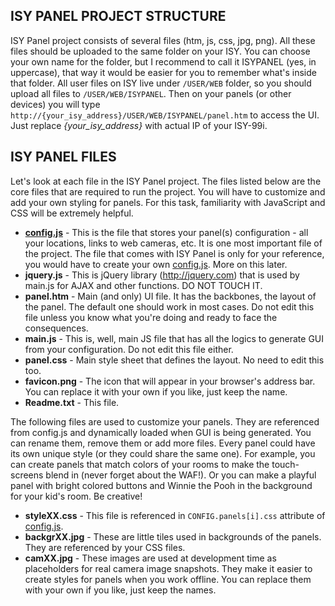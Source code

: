 ## ISY PANEL PROJECT STRUCTURE ##

ISY Panel project consists of several files (htm, js, css, jpg, png). All these files should be uploaded to the same folder on your ISY. You can choose your own name for the folder, but I recommend to call it ISYPANEL (yes, in uppercase), that way it would be easier for you to remember what's inside that folder. All user files on ISY live under `/USER/WEB` folder, so you should upload all files to `/USER/WEB/ISYPANEL`. Then on your panels (or other devices) you will type `http://{your_isy_address}/USER/WEB/ISYPANEL/panel.htm` to access the UI. Just replace _{your\_isy\_address}_ with actual IP of your ISY-99i.

## ISY PANEL FILES ##

Let's look at each file in the ISY Panel project. The files listed below are the core files that are required to run the project. You will have to customize and add your own styling for panels. For this task, familiarity with JavaScript and CSS will be extremely helpful.

  * **[config.js](https://code.google.com/p/isy-panel/wiki/configjs)** - This is the file that stores your panel(s) configuration - all your locations, links to web cameras, etc. It is one most important file of the project. The file that comes with ISY Panel is only for your reference, you would have to create your own [config.js](https://code.google.com/p/isy-panel/wiki/configjs). More on this later.
  * **jquery.js** - This is jQuery library (http://jquery.com) that is used by main.js for AJAX and other functions. DO NOT TOUCH IT.
  * **panel.htm** - Main (and only) UI file. It has the backbones, the layout of the panel. The default one should work in most cases. Do not edit this file unless you know what you're doing and ready to face the consequences.
  * **main.js** - This is, well, main JS file that has all the logics to generate GUI from your configuration. Do not edit this file either.
  * **panel.css** - Main style sheet that defines the layout. No need to edit this too.
  * **favicon.png** - The icon that will appear in your browser's address bar. You can replace it with your own if you like, just keep the name.
  * **Readme.txt** - This file.

The following files are used to customize your panels. They are referenced from config.js and dynamically loaded when GUI is being generated. You can rename them, remove them or add more files. Every panel could have its own unique style (or they could share the same one). For example, you can create panels that match colors of your rooms to make the touch-screens blend in (never forget about the WAF!). Or you can make a playful panel with bright colored buttons and Winnie the Pooh in the background for your kid's room. Be creative!

  * **styleXX.css** - This file is referenced in `CONFIG.panels[i].css` attribute of [config.js](https://code.google.com/p/isy-panel/wiki/configjs).
  * **backgrXX.jpg** - These are little tiles used in backgrounds of the panels. They are referenced by your CSS files.
  * **camXX.jpg** - These images are used at development time as placeholders for real camera image snapshots. They make it easier to create styles for panels when you work offline. You can replace them with your own if you like, just keep the names.